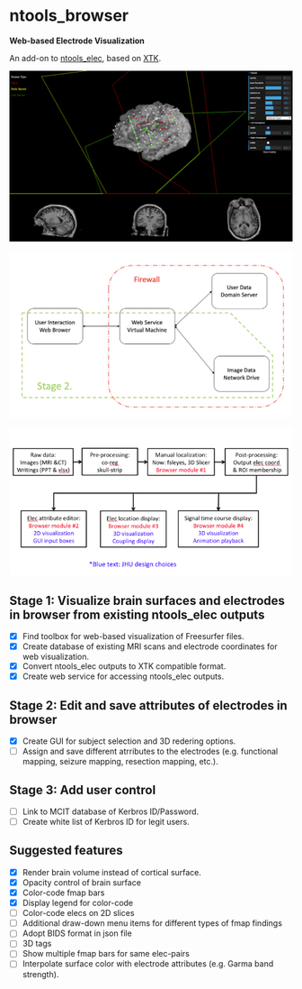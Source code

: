 # ntools_browser

**Web-based Electrode Visualization**

An add-on to [ntools_elec](https://github.com/HughWXY/ntools_elec), based on [XTK](https://github.com/xtk/X).

![Demo](Docs/demo2.png)

![General Design](Docs/design2.png)

![Stage 2 Design](Docs/Roadmap2.png)


## Stage 1: Visualize brain surfaces and electrodes in browser from existing ntools_elec outputs
- [x] Find toolbox for web-based visualization of Freesurfer files.
- [x] Create database of existing MRI scans and electrode coordinates for web visualization.
- [x] Convert ntools_elec outputs to XTK compatible format.
- [x] Create web service for accessing ntools_elec outputs.
## Stage 2: Edit and save attributes of electrodes in browser
- [x] Create GUI for subject selection and 3D redering options.
- [ ] Assign and save different atrributes to the electrodes (e.g. functional mapping, seizure mapping, resection mapping, etc.).
## Stage 3: Add user control
- [ ] Link to MCIT database of Kerbros ID/Password.
- [ ] Create white list of Kerbros ID for legit users.
## Suggested features
- [x] Render brain volume instead of cortical surface.
- [x] Opacity control of brain surface
- [x] Color-code fmap bars
- [x] Display legend for color-code
- [ ] Color-code elecs on 2D slices
- [ ] Additional draw-down menu items for different types of fmap findings
- [ ] Adopt BIDS format in json file
- [ ] 3D tags
- [ ] Show multiple fmap bars for same elec-pairs
- [ ] Interpolate surface color with electrode attributes (e.g. Garma band strength).
